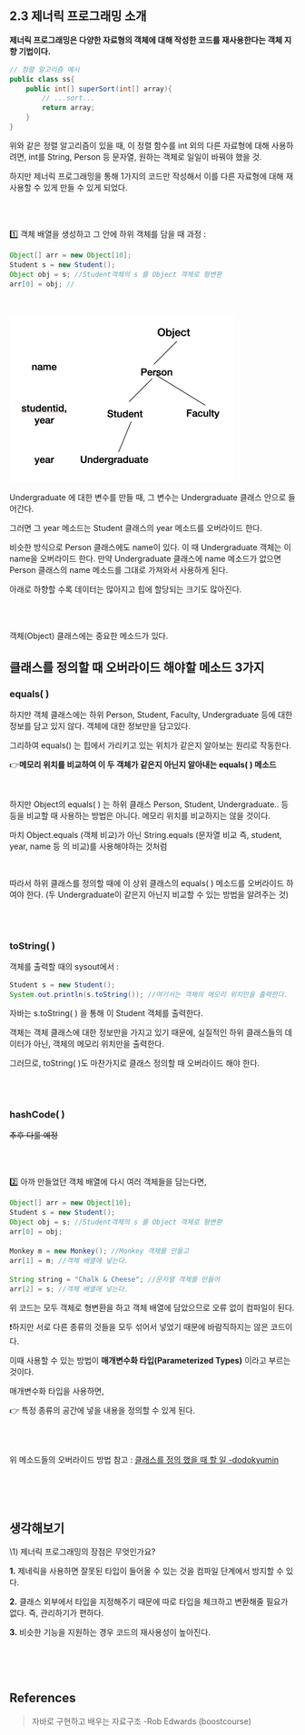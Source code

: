 ## 2.3 제너릭 프로그래밍 소개

**제너릭 프로그래밍은 다양한 자료형의 객체에 대해 작성한 코드를 재사용한다는 객체 지향 기법이다.**

```java
// 정렬 알고리즘 예시
public class ss{
	public int[] superSort(int[] array){
		// ...sort...
		return array;
	}
}
```

위와 같은 정렬 알고리즘이 있을 때, 이 정렬 함수를 int 외의 다른 자료형에 대해 사용하려면,   int를 String, Person 등 문자열, 원하는 객체로 일일이 바꿔야 했을 것.

하지만 제너릭 프로그래밍을 통해  1가지의 코드만 작성해서 이를 다른 자료형에 대해 재사용할 수 있게 만들 수 있게 되었다.

<br>

<br>

1️⃣ 객체 배열을 생성하고 그 안에 하위 객체를 담을 때 과정 :

```java
Object[] arr = new Object[10];
Student s = new Student();
Object obj = s; //Student객체의 s 를 Object 객체로 형변환
arr[0] = obj; //
```

<br>

<br>

<img src="../images/2022-07-10-자료구조(Java) 5강. 제너릭 프로그래밍 소개/스크린샷 2022-07-10 오후 7.00.48.png" alt="스크린샷 2022-07-10 오후 7.00.48" style="zoom:50%;" />

Undergraduate 에 대한 변수를 만들 때, 그 변수는 Undergraduate 클래스 안으로 들어간다.

그러면 그 year 메소드는 Student 클래스의 year 메소드를 오버라이드 한다.

비슷한 방식으로 Person 클래스에도 name이 있다. 이 때 Undergraduate 객체는 이 name을 오버라이드 한다. 만약 Undergraduate 클래스에 name 메소드가 없으면 Person 클래스의 name 메소드를 그대로 가져와서 사용하게 된다.

아래로 하향할 수록 데이터는 많아지고 힙에 할당되는 크기도 많아진다.

<br>

<br>

객체(Object) 클래스에는 중요한 메소드가 있다.

## 클래스를 정의할 때 오버라이드 해야할 메소드 3가지

### **equals( )**

하지만 객체 클래스에는 하위 Person, Student, Faculty, Undergraduate 등에 대한 정보를 담고 있지 않다. 객체에 대한 정보만을 담고있다.

그리하여 equals() 는 힙에서 가리키고 있는 위치가 같은지 알아보는 원리로 작동한다.

👉**메모리 위치를 비교하여 이 두 객체가 같은지 아닌지 알아내는 equals( ) 메소드**

<br>

하지만 Object의 equals( ) 는 하위 클래스 Person, Student, Undergraduate.. 등등을 비교할 때 사용하는 방법은 아니다. 메모리 위치를 비교하지는 않을 것이다. 

마치 Object.equals (객체 비교)가 아닌 String.equals (문자열 비교 즉, student, year, name 등 의 비교)를 사용해야하는 것처럼

<br>

따라서 하위 클래스를 정의할 때에 이 상위 클래스의 equals( ) 메소드를 오버라이드 하여야 한다. (두 Undergraduate이 같은지 아닌지 비교할 수 있는 방법을 알려주는 것)

<br>

<br>

### toString( )

객체를 출력할 때의 sysout에서 : 

```java
Student s = new Student();
System.out.println(s.toString()); //여기서는 객체의 메모리 위치만을 출력한다.
```

자바는 s.toString( ) 을 통해 이 Student 객체를 출력한다.

객체는 객체 클래스에 대한 정보만을 가지고 있기 때문에, 실질적인 하위 클래스들의 데이터가 아닌, 객체의 메모리 위치만을 출력한다.

그러므로, toString( )도 마찬가지로 클래스 정의할 때 오버라이드 해야 한다.

<br>

<br>

### hashCode( )

~~추후 다룰 예정~~

<br>

<br>

2️⃣ 아까 만들었던 객체 배열에 다시 여러 객체들을 담는다면,

```java
Object[] arr = new Object[10];
Student s = new Student();
Object obj = s; //Student객체의 s 를 Object 객체로 형변환
arr[0] = obj;

Monkey m = new Monkey(); //Monkey 객체를 만들고
arr[1] = m; //객체 배열에 넣는다.

String string = "Chalk & Cheese"; //문자열 객체를 만들어
arr[2] = s;	//객체 배열에 넣는다.
```

위 코드는 모두 객체로 형변환을 하고 객체 배열에 담았으므로 오류 없이 컴파일이 된다.

❗️하지만 서로 다른 종류의 것들을 모두 섞어서 넣었기 때문에 바람직하지는 않은 코드이다.



이때 사용할 수 있는 방법이 **매개변수화 타입(Parameterized Types)** 이라고 부르는 것이다.

매개변수화 타입을 사용하면,

👉 특정 종류의 공간에 넣을 내용을 정의할 수 있게 된다.

<br>

<br>

위 메소드들의 오버라이드 방법 참고 : [클래스를 정의 했을 때 할 일 -dodokyumin](https://dodokyumin.github.io/Java-%ED%81%B4%EB%9E%98%EC%8A%A4%EB%A5%BC-%EC%A0%95%EC%9D%98%ED%96%88%EC%9D%84-%EB%95%8C-%ED%95%A0-%EC%9D%BC-(Webmarket-%EA%B5%AC%ED%98%84-1)/)

<br>

<br>

<br>

## 생각해보기

\1) 제너릭 프로그래밍의 장점은 무엇인가요?

**1.** 제네릭을 사용하면 잘못된 타입이 들어올 수 있는 것을 컴파일 단계에서 방지할 수 있다.

**2.** 클래스 외부에서 타입을 지정해주기 때문에 따로 타입을 체크하고 변환해줄 필요가 없다. 즉, 관리하기가 편하다.

**3.** 비슷한 기능을 지원하는 경우 코드의 재사용성이 높아진다.

<br>

<br>

<br>

## References

> 자바로 구현하고 배우는 자료구조 -Rob Edwards (boostcourse) 